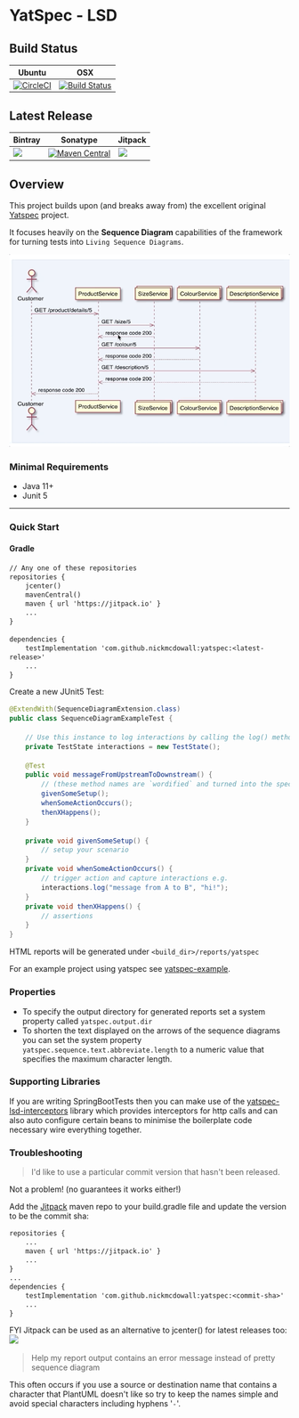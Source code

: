 # YatSpec - LSD

## Build Status
 
  | Ubuntu      | OSX | 
  | ----------- | ----------- |
  | [![CircleCI](https://circleci.com/gh/nickmcdowall/yatspec.svg?style=svg)](https://circleci.com/gh/nickmcdowall/yatspec) | [![Build Status](https://travis-ci.com/nickmcdowall/yatspec.svg?branch=master)](https://travis-ci.com/nickmcdowall/yatspec) |  
 
## Latest Release
 
 | Bintray      | Sonatype | Jitpack |
 | ----------- | ----------- | ----------- |
 | [![](https://api.bintray.com/packages/nickmcdowall/nkm/yatspec/images/download.svg)](https://bintray.com/nickmcdowall/nkm/yatspec/_latestVersion)   | [![Maven Central](https://img.shields.io/maven-central/v/com.github.nickmcdowall/yatspec.svg?label=Maven%20Central)](https://search.maven.org/search?q=g:%22com.github.nickmcdowall%22%20AND%20a:%22yatspec%22) | [![](https://jitpack.io/v/nickmcdowall/yatspec.svg)](https://jitpack.io/#nickmcdowall/yatspec) |

## Overview
This project builds upon (and breaks away from) the excellent original [Yatspec](https://github.com/bodar/yatspec) project.

It focuses heavily on the **Sequence Diagram** capabilities of the framework for turning tests into `Living Sequence Diagrams`.

![example sequence diagram gif](https://github.com/nickmcdowall/yatspec-example/blob/master/sequence_diagram_example.gif)

### Minimal Requirements ###
* Java 11+
* Junit 5
---

### Quick Start ###

#### Gradle

````
// Any one of these repositories
repositories {
    jcenter()
    mavenCentral()
    maven { url 'https://jitpack.io' }
    ...
}

dependencies {
    testImplementation 'com.github.nickmcdowall:yatspec:<latest-release>'
    ...
}
````

Create a new JUnit5 Test:

```java
@ExtendWith(SequenceDiagramExtension.class)
public class SequenceDiagramExampleTest {

    // Use this instance to log interactions by calling the log() method
    private TestState interactions = new TestState();

    @Test
    public void messageFromUpstreamToDownstream() {
        // (these method names are `wordified` and turned into the specification description)
        givenSomeSetup();
        whenSomeActionOccurs();
        thenXHappens();
    }
    
    private void givenSomeSetup() {
        // setup your scenario
    }
    private void whenSomeActionOccurs() {
        // trigger action and capture interactions e.g.
        interactions.log("message from A to B", "hi!");
    }
    private void thenXHappens() {
        // assertions
    }   
}
```
HTML reports will be generated under `<build_dir>/reports/yatspec`

For an example project using yatspec see [yatspec-example](https://github.com/nickmcdowall/yatspec-example).

### Properties

* To specify the output directory for generated reports set a system property called `yatspec.output.dir`
* To shorten the text displayed on the arrows of the sequence diagrams you can set the system property
  `yatspec.sequence.text.abbreviate.length` to a numeric value that specifies the maximum character length.

### Supporting Libraries
If you are writing SpringBootTests then you can make use of the [yatspec-lsd-interceptors](https://github.com/nickmcdowall/yatspec-lsd-interceptors) 
library which provides interceptors for http calls and can also auto configure certain beans to minimise the boilerplate 
code necessary wire everything together.

### Troubleshooting

> I'd like to use a particular commit version that hasn't been released.

Not a problem! (no guarantees it works either!)

Add the [Jitpack](https://jitpack.io/#nickmcdowall/yatspec) maven repo to your build.gradle file and update the version to be the commit sha:
```
repositories {
    ...
    maven { url 'https://jitpack.io' }
    ...
}
...
dependencies {
    testImplementation 'com.github.nickmcdowall:yatspec:<commit-sha>'
    ...
}

```

FYI Jitpack can be used as an alternative to jcenter() for latest releases too: [![](https://jitpack.io/v/nickmcdowall/yatspec.svg)](https://jitpack.io/#nickmcdowall/yatspec)

> Help my report output contains an error message instead of pretty sequence diagram

This often occurs if you use a source or destination name that contains a character that PlantUML doesn't like
so try to keep the names simple and avoid special characters including hyphens '`-`'.

